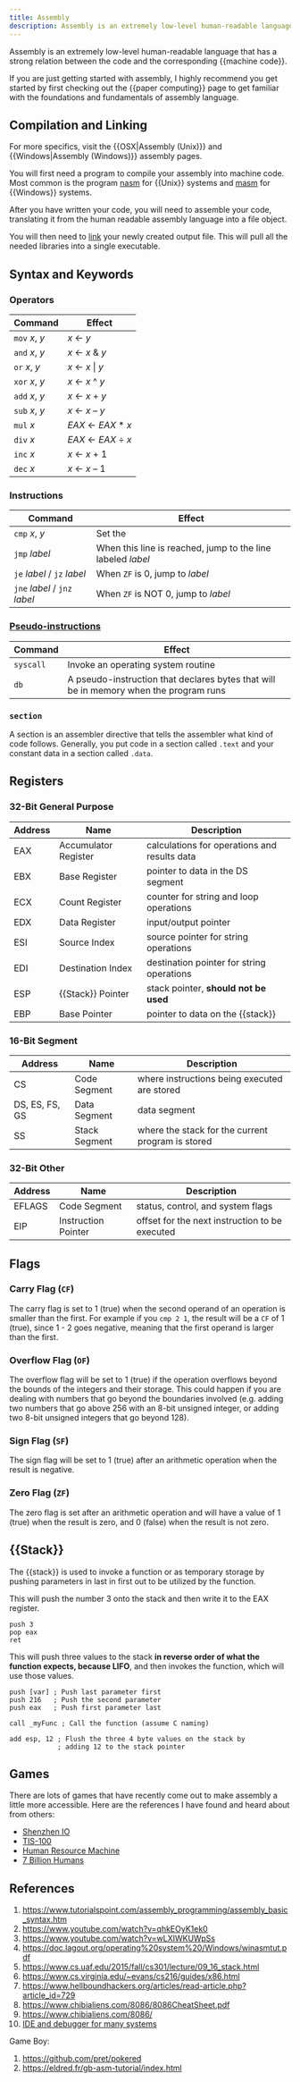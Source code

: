 ```yaml
---
title: Assembly
description: Assembly is an extremely low-level human-readable language that has a strong relation between the code and the corresponding machine code.
---
```


Assembly is an extremely low-level human-readable language that has a strong relation between the code and the corresponding {{machine code}}.

If you are just getting started with assembly, I highly recommend you get started by first checking out the {{paper computing}} page to get familiar with the foundations and fundamentals of assembly language.

## Compilation and Linking

For more specifics, visit the {{OSX|Assembly (Unix)}} and {{Windows|Assembly (Windows)}} assembly pages. 

You will first need a program to compile your assembly into machine code. Most common is the program [nasm][] for {{Unix}} systems and [masm][] for {{Windows}} systems.

After you have written your code, you will need to assemble your code, translating it from the human readable assembly language into a file object.

You will then need to [link](https://en.wikipedia.org/wiki/Linker_%28computing%29) your newly created output file. This will pull all the needed libraries into a single executable. 

## Syntax and Keywords

### Operators

| Command | Effect |
| -------------- | ------------------------------------------------------------ |
| `mov` *x*, *y* | *x* ← *y*                                                    |
| `and` *x*, *y* | *x* ← *x* & *y*                                           |
| `or` *x*, *y*  | *x* ← *x* \| *y*                                            |
| `xor` *x*, *y* | *x* ← *x* ^ *y*                                           |
| `add` *x*, *y* | *x* ← *x* + *y*                                              |
| `sub` *x*, *y* | *x* ← *x* – *y*                                              |
|  `mul` *x* | *EAX* ← *EAX* * *x* |
|  `div` *x* | *EAX* ← *EAX* ÷ *x* |
| `inc` *x*      | *x* ← *x* + 1                                                |
| `dec` *x*      | *x* ← *x* – 1                                                |

### Instructions

| Command                       | Effect                                                      |
| ----------------------------- | ----------------------------------------------------------- |
| `cmp` *x*, *y*                | Set the                                                     |
| `jmp` *label*                 | When this line is reached, jump to the line labeled *label* |
| `je` *label* / `jz` *label*   | When `ZF` is 0, jump to *label*                             |
| `jne` *label* / `jnz` *label* | When `ZF` is NOT 0, jump to *label*                         |

### [Pseudo-instructions](http://www.nasm.us/xdoc/2.11.02/html/nasmdoc3.html#section-3.2)

| Command   | Effect                                                       |
| --------- | ------------------------------------------------------------ |
| `syscall` | Invoke an operating system routine                           |
| `db`      | A pseudo-instruction that declares bytes that will be in memory when the program runs |

### `section`

A section is an assembler directive that tells the assembler what kind of code follows. Generally, you put code in a section called `.text` and your constant data in a section called `.data`.

## Registers

### 32-Bit General Purpose

Address | Name | Description
--- | --- | ---
EAX | Accumulator Register | calculations for operations and results data
EBX | Base Register | pointer to data in the DS segment 
ECX | Count Register | counter for string and loop operations 
EDX | Data Register | input/output pointer 
ESI | Source Index | source pointer for string operations 
EDI | Destination Index | destination pointer for string operations 
ESP | {{Stack}} Pointer | stack pointer, **should not be used** 
EBP | Base Pointer | pointer to data on the {{stack}} 

### 16-Bit Segment

| Address        | Name          | Description                                       |
| -------------- | ------------- | ------------------------------------------------- |
| CS             | Code Segment  | where instructions being executed are stored      |
| DS, ES, FS, GS | Data Segment  | data segment                                      |
| SS             | Stack Segment | where the stack for the current program is stored |

### 32-Bit Other

| Address | Name                | Description                                    |
| ------- | ------------------- | ---------------------------------------------- |
| EFLAGS  | Code Segment        | status, control, and system flags              |
| EIP     | Instruction Pointer | offset for the next instruction to be executed |

## Flags

### Carry Flag (`CF`)

The carry flag is set to 1 (true) when the second operand of an operation is smaller than the first. For example if you `cmp 2 1`, the result will be a `CF` of 1 (true), since 1 - 2 goes negative, meaning that the first operand is larger than the first.

### Overflow Flag (`OF`)

The overflow flag will be set to 1 (true) if the operation overflows beyond the bounds of the integers and their storage. This could happen if you are dealing with numbers that go beyond the boundaries involved (e.g. adding two numbers that go above 256 with an 8-bit unsigned integer, or adding two 8-bit unsigned integers that go beyond 128).

### Sign Flag (`SF`)

The sign flag will be set to 1 (true) after an arithmetic operation when the result is negative.  

### Zero Flag (`ZF`)

The zero flag is set after an arithmetic operation and will have a value of 1 (true) when the result is zero, and 0 (false) when the result is not zero.

## {{Stack}}

The {{stack}} is used to invoke a function or as temporary storage by pushing parameters in last in first out to be utilized by the function.

This will push the number 3 onto the stack and then write it to the EAX register.

```assembly
push 3
pop eax
ret
```

This will push three values to the stack **in reverse order of what the function expects, because LIFO**, and then invokes the function, which will use those values.

```assembly
push [var] ; Push last parameter first
push 216   ; Push the second parameter
push eax   ; Push first parameter last

call _myFunc ; Call the function (assume C naming)

add esp, 12	; Flush the three 4 byte values on the stack by 
			; adding 12 to the stack pointer
```

## Games

There are lots of games that have recently come out to make assembly a little more accessible. Here are the references I have found and heard about from others:

- [Shenzhen IO](https://store.steampowered.com/app/504210/SHENZHEN_IO/)
- [TIS-100](https://store.steampowered.com/app/370360/TIS100/)
- [Human Resource Machine](https://store.steampowered.com/app/375820/Human_Resource_Machine/)
- [7 Billion Humans](https://store.steampowered.com/app/792100/7_Billion_Humans/)

## References

1. https://www.tutorialspoint.com/assembly_programming/assembly_basic_syntax.htm
2. https://www.youtube.com/watch?v=qhkEOyK1ek0
3. https://www.youtube.com/watch?v=wLXIWKUWpSs
4. https://doc.lagout.org/operating%20system%20/Windows/winasmtut.pdf
5. https://www.cs.uaf.edu/2015/fall/cs301/lecture/09_16_stack.html
6. https://www.cs.virginia.edu/~evans/cs216/guides/x86.html
7. https://www.hellboundhackers.org/articles/read-article.php?article_id=729
8. https://www.chibialiens.com/8086/8086CheatSheet.pdf
9. https://www.chibialiens.com/8086/
10. [IDE and debugger for many systems](https://8bitworkshop.com/v3.9.0/?platform=vcs&file=examples%2Fhello.a)

Game Boy:

1. https://github.com/pret/pokered
1. https://eldred.fr/gb-asm-tutorial/index.html

[masm]: https://www.masm32.com
[nasm]: https://nasm.us/
[homebrew]: https://brew.sh/

